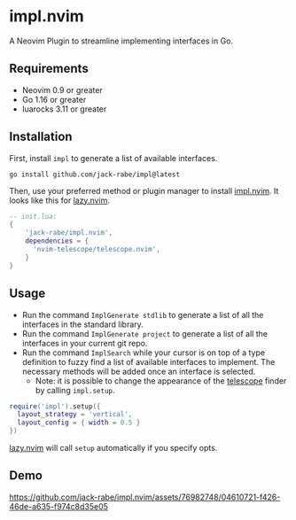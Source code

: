 # impl.nvim

A Neovim Plugin to streamline implementing interfaces in Go.

## Requirements
- Neovim 0.9 or greater
- Go 1.16 or greater
- luarocks 3.11 or greater

## Installation

First, install `impl` to generate a list of available interfaces.

```
go install github.com/jack-rabe/impl@latest
```

Then, use your preferred method or plugin manager to install [impl.nvim](https://github.com/jack-rabe/impl.nvim/).
It looks like this for [lazy.nvim](https://github.com/folke/lazy.nvim).

```lua
-- init.lua:
{
    'jack-rabe/impl.nvim',
    dependencies = {
      'nvim-telescope/telescope.nvim',
    }
}
```

## Usage
- Run the command `ImplGenerate stdlib` to generate a list of all the interfaces in the standard library.
- Run the command `ImplGenerate project` to generate a list of all the interfaces in your current git repo.
- Run the command `ImplSearch` while your cursor is on top of a type definition to fuzzy find a list of available interfaces to implement. The necessary methods will be added once an interface is selected.
  - Note: it is possible to change the appearance of the [telescope](https://github.com/nvim-telescope/telescope.nvim) finder by calling `impl.setup`.
```lua
require('impl').setup({
  layout_strategy = 'vertical',
  layout_config = { width = 0.5 }
})
```
 [lazy.nvim](https://github.com/folke/lazy.nvim) will call `setup` automatically if you specify opts.

## Demo

https://github.com/jack-rabe/impl.nvim/assets/76982748/04610721-f426-46de-a635-f974c8d35e05
